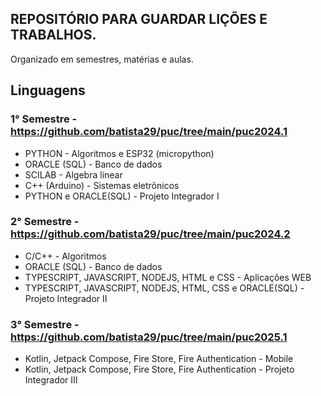 ## REPOSITÓRIO PARA GUARDAR LIÇÕES E TRABALHOS.

Organizado em semestres, matérias e aulas.

## Linguagens

### 1° Semestre - https://github.com/batista29/puc/tree/main/puc2024.1
* PYTHON - Algoritmos e ESP32 (micropython)
* ORACLE (SQL) - Banco de dados
* SCILAB - Algebra linear
* C++ (Arduino) - Sistemas eletrônicos
* PYTHON e ORACLE(SQL) - Projeto Integrador I

### 2° Semestre - https://github.com/batista29/puc/tree/main/puc2024.2
* C/C++ - Algoritmos
* ORACLE (SQL) - Banco de dados
* TYPESCRIPT, JAVASCRIPT, NODEJS, HTML e CSS - Aplicações WEB
* TYPESCRIPT, JAVASCRIPT, NODEJS, HTML, CSS e ORACLE(SQL) - Projeto Integrador II

### 3° Semestre - https://github.com/batista29/puc/tree/main/puc2025.1
* Kotlin, Jetpack Compose, Fire Store, Fire Authentication - Mobile
* Kotlin, Jetpack Compose, Fire Store, Fire Authentication - Projeto Integrador III

